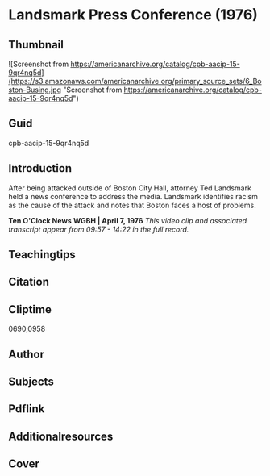 # Landsmark Press Conference (1976)

## Thumbnail

![Screenshot from https://americanarchive.org/catalog/cpb-aacip-15-9qr4nq5d](https://s3.amazonaws.com/americanarchive.org/primary_source_sets/6_Boston-Busing.jpg "Screenshot from https://americanarchive.org/catalog/cpb-aacip-15-9qr4nq5d")

## Guid
cpb-aacip-15-9qr4nq5d

## Introduction

After being attacked outside of Boston City Hall, attorney Ted Landsmark held a news conference to address the media. Landsmark identifies racism as the cause of the attack and notes that Boston faces a host of problems.  

<b>Ten O'Clock News</b>
<b>WGBH | April 7, 1976</b>
<i>This video clip and associated transcript appear from 09:57 - 14:22 in the full record.</i>

## Teachingtips

## Citation

## Cliptime

0690,0958

## Author
## Subjects
## Pdflink
## Additionalresources
## Cover
